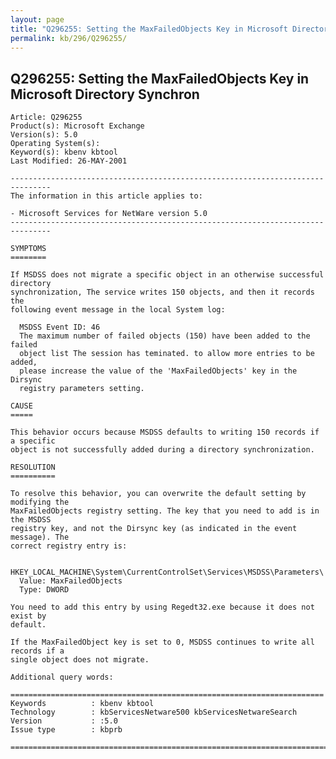 ```yaml
---
layout: page
title: "Q296255: Setting the MaxFailedObjects Key in Microsoft Directory Synchron"
permalink: kb/296/Q296255/
---
```


## Q296255: Setting the MaxFailedObjects Key in Microsoft Directory Synchron

	Article: Q296255
	Product(s): Microsoft Exchange
	Version(s): 5.0
	Operating System(s): 
	Keyword(s): kbenv kbtool
	Last Modified: 26-MAY-2001
	
	-------------------------------------------------------------------------------
	The information in this article applies to:
	
	- Microsoft Services for NetWare version 5.0 
	-------------------------------------------------------------------------------
	
	SYMPTOMS
	========
	
	If MSDSS does not migrate a specific object in an otherwise successful directory
	synchronization, The service writes 150 objects, and then it records the
	following event message in the local System log:
	
	  MSDSS Event ID: 46
	  The maximum number of failed objects (150) have been added to the failed
	  object list The session has teminated. to allow more entries to be added,
	  please increase the value of the 'MaxFailedObjects' key in the Dirsync
	  registry parameters setting.
	
	CAUSE
	=====
	
	This behavior occurs because MSDSS defaults to writing 150 records if a specific
	object is not successfully added during a directory synchronization.
	
	RESOLUTION
	==========
	
	To resolve this behavior, you can overwrite the default setting by modifying the
	MaxFailedObjects registry setting. The key that you need to add is in the MSDSS
	registry key, and not the Dirsync key (as indicated in the event message). The
	correct registry entry is:
	
	  HKEY_LOCAL_MACHINE\System\CurrentControlSet\Services\MSDSS\Parameters\
	  Value: MaxFailedObjects
	  Type: DWORD
	
	You need to add this entry by using Regedt32.exe because it does not exist by
	default.
	
	If the MaxFailedObject key is set to 0, MSDSS continues to write all records if a
	single object does not migrate.
	
	Additional query words:
	
	======================================================================
	Keywords          : kbenv kbtool 
	Technology        : kbServicesNetware500 kbServicesNetwareSearch
	Version           : :5.0
	Issue type        : kbprb
	
	=============================================================================
	
